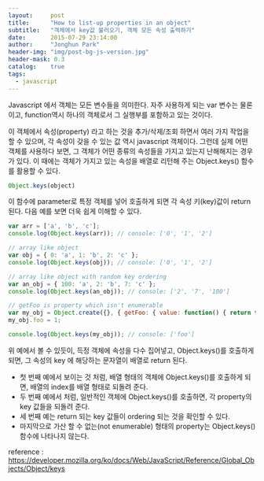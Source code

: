 ```yaml
---
layout:     post
title:      "How to list-up properties in an object"
subtitle:   "객체에서 key값 불러오기, 객체 모든 속성 출력하기"
date:       2015-07-29 23:14:00
author:     "Jonghun Park"
header-img: "img/post-bg-js-version.jpg"
header-mask: 0.3
catalog:    true
tags:
  - javascript
---
```


Javascript 에서 객체는 모든 변수들을 의미한다. 자주 사용하게 되는 var 변수는 물론이고, function역시 하나의 객체로서 그 실행부를 포함하고 있는 것이다. 

이 객체에서 속성(property) 라고 하는 것을 추가/삭제/조회 하면서 여러 가지 작업을 할 수 있으며, 각 속성이 갖을 수 있는 값 역시 javascript 객체이다. 그런데 실제 어떤 객체를 사용하다 보면, 그 객체가 어떤 종류의 속성들을 가지고 있는지 난해해지는 경우가 있다. 이 때에는 객체가 가지고 있는 속성을 배열로 리턴해 주는 Object.keys() 함수를 활용할 수 있다. 

```js
Object.keys(object) 
```
이 함수에 parameter로 특정 객체를 넣어 호출하게 되면 각 속성 키(key)값이 return 된다. 다음 예를 보면 더욱 쉽게 이해할 수 있다. 

```js
var arr = ['a', 'b', 'c'];
console.log(Object.keys(arr)); // console: ['0', '1', '2']

// array like object
var obj = { 0: 'a', 1: 'b', 2: 'c' };
console.log(Object.keys(obj)); // console: ['0', '1', '2']

// array like object with random key ordering
var an_obj = { 100: 'a', 2: 'b', 7: 'c' };
console.log(Object.keys(an_obj)); // console: ['2', '7', '100']

// getFoo is property which isn't enumerable
var my_obj = Object.create({}, { getFoo: { value: function() { return this.foo; } } });
my_obj.foo = 1;

console.log(Object.keys(my_obj)); // console: ['foo']
```

위 예에서 볼 수 있듯이, 득정 객체에 속성을 다수 집어넣고, Object.keys()를 호출하게 되면, 그 속성의 key 에 해당하는 문자열이 배열로 return 된다. 

- 첫 번째 예에서 보이는 것 처럼, 배열 형태의 객체에 Object.keys()를 호출하게 되면, 배열의 index를 배열 형태로 되돌려 준다. 
- 두 번째 예에서 처럼, 일반적인 객체에 Object.keys()를 호출하면, 각 property의 key 값들을 되돌려 준다.
- 세 번째 예는 return 되는 key 값들이 ordering 되는 것을 확인할 수 있다. 
- 마지막으로 가산 할 수 없는(not enumerable) 형태의 property는 Object.keys() 함수에 나타나지 않는다.

reference : https://developer.mozilla.org/ko/docs/Web/JavaScript/Reference/Global_Objects/Object/keys

